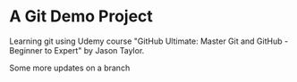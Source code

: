 # A Git Demo Project

Learning git using Udemy course "GitHub Ultimate: Master Git and GitHub - Beginner to Expert" by Jason Taylor.

Some more updates on a branch
